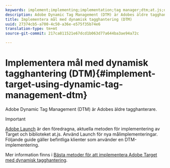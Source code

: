 ```yaml
---
keywords: implement;implementing;implementation;tag manager;dtm;at.js;dynamic tag management
description: Adobe Dynamic Tag Management (DTM) är Adobes äldre tagghanterare.
title: Implementera mål med dynamisk tagghantering (DTM)
uuid: 27374cb5-a700-4c50-a36e-e575f35b74e6
translation-type: tm+mt
source-git-commit: 217ca811521e67dcd1b063d77a644ba3ae94a72c

---
```



# Implementera mål med dynamisk tagghantering (DTM){#implement-target-using-dynamic-tag-management-dtm}

Adobe Dynamic Tag Management (DTM) är Adobes äldre tagghanterare.

>[!IMPORTANT]
>
>[Adobe Launch](../../../c-implementing-target/c-implementing-target-for-client-side-web/how-to-deployatjs/cmp-implementing-target-using-adobe-launch.md#topic_5234DDAEB0834333BD6BA1B05892FC25) är den föredragna, aktuella metoden för implementering av Target och biblioteket at.js. Använd Launch för nya målimplementeringar. Följande guide gäller befintliga klienter som använder en DTM-implementering.

Mer information finns i [Bästa metoder för att implementera Adobe Target med dynamisk tagghantering](https://docs.adobe.com/content/help/en/dtm/implementing/overview.html).
